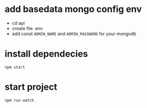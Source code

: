 # add basedata mongo config env
- cd api
- create file .env
- add const `ADMIN_NAME` and  `ADMIN_PASSWORD` for your mongodb

# install dependecies
`npm start`

# start project
`npm run watch`
